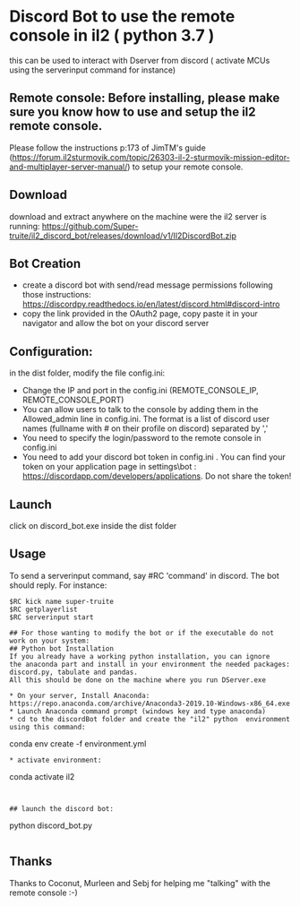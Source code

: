 # Discord Bot to use the remote console in il2 ( python 3.7 )
this can be used to interact with Dserver from discord ( activate MCUs using
the serverinput command for instance)

## Remote console: Before installing, please make sure you know how to use and setup the il2 remote console.
Please follow the instructions p:173 of JimTM's guide (https://forum.il2sturmovik.com/topic/26303-il-2-sturmovik-mission-editor-and-multiplayer-server-manual/)
to setup your remote console. 
## Download 
download and extract anywhere on the machine were the il2 server is running:
https://github.com/Super-truite/il2_discord_bot/releases/download/v1/Il2DiscordBot.zip

## Bot Creation
* create a discord bot with send/read message permissions following those instructions: 
https://discordpy.readthedocs.io/en/latest/discord.html#discord-intro
* copy the link provided in the OAuth2 page, copy paste it in your navigator and allow the bot on your discord server

## Configuration:
in the dist folder, modify the file config.ini:
* Change the IP and port in the config.ini (REMOTE_CONSOLE_IP, REMOTE_CONSOLE_PORT)
* You can allow users to talk to the console by adding them in the Allowed_admin line in config.ini. The format is a list of discord user names (fullname with # on their profile on discord) separated by ','
* You need to specify the login/password to the remote console in config.ini
* You need to add your discord bot token in config.ini . You can find your token on 
your application page in settings\bot : https://discordapp.com/developers/applications.
Do not share the token!

## Launch
click on discord_bot.exe inside the dist folder

## Usage
To send a serverinput command, say #RC 'command' in discord.
The bot should reply. For instance:
```
$RC kick name super-truite
$RC getplayerlist
$RC serverinput start

## For those wanting to modify the bot or if the executable do not work on your system:
## Python bot Installation
If you already have a working python installation, you can ignore 
the anaconda part and install in your environment the needed packages: discord.py, tabulate and pandas.
All this should be done on the machine where you run DServer.exe

* On your server, Install Anaconda: https://repo.anaconda.com/archive/Anaconda3-2019.10-Windows-x86_64.exe
* Launch Anaconda command prompt (windows key and type anaconda)
* cd to the discordBot folder and create the "il2" python  environment using this command:
```
conda env create -f environment.yml
```
* activate environment:
```
conda activate il2
```


## launch the discord bot:
```
python discord_bot.py 
```

```

## Thanks
Thanks to Coconut, Murleen and Sebj for helping me "talking" with the remote console :-)


 
